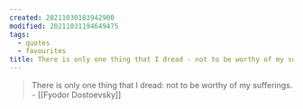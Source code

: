 ```yaml
---
created: 20211030183942900
modified: 20211031194649475
tags:
  - quotes
  - favourites
title: There is only one thing that I dread - not to be worthy of my sufferings
---
```


> There is only one thing that I dread: not to be worthy of my sufferings. - [[Fyodor Dostoevsky]]

